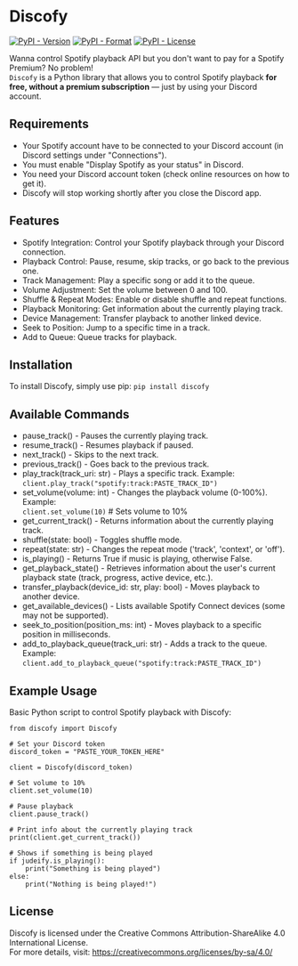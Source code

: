 # Discofy  
[![PyPI - Version](https://img.shields.io/pypi/v/discofy.svg)](https://pypi.org/project/discofy)
[![PyPI - Format](https://img.shields.io/pypi/format/discofy
)](https://pypi.org/project/discofy)
[![PyPI - License](https://img.shields.io/pypi/l/discofy
)](https://creativecommons.org/licenses/by-sa/4.0/)

Wanna control Spotify playback API but you don't want to pay for a Spotify Premium? No problem!  
`Discofy` is a Python library that allows you to control Spotify playback **for free, without a premium subscription** — just by using your Discord account.  

## Requirements  

- Your Spotify account have to be connected to your Discord account (in Discord settings under "Connections").  
- You must enable "Display Spotify as your status" in Discord.  
- You need your Discord account token (check online resources on how to get it).  
- Discofy will stop working shortly after you close the Discord app.  

## Features  

- Spotify Integration: Control your Spotify playback through your Discord connection.  
- Playback Control: Pause, resume, skip tracks, or go back to the previous one.  
- Track Management: Play a specific song or add it to the queue.  
- Volume Adjustment: Set the volume between 0 and 100.  
- Shuffle & Repeat Modes: Enable or disable shuffle and repeat functions.  
- Playback Monitoring: Get information about the currently playing track.  
- Device Management: Transfer playback to another linked device.  
- Seek to Position: Jump to a specific time in a track.  
- Add to Queue: Queue tracks for playback.  

## Installation  

To install Discofy, simply use pip:
`pip install discofy`

## Available Commands  

- pause_track() - Pauses the currently playing track.  
- resume_track() - Resumes playback if paused.  
- next_track() - Skips to the next track.  
- previous_track() - Goes back to the previous track.  
- play_track(track_uri: str) - Plays a specific track. Example:  
  `client.play_track("spotify:track:PASTE_TRACK_ID")`
- set_volume(volume: int) - Changes the playback volume (0-100%). Example:  
  `client.set_volume(10)`  # Sets volume to 10%  
- get_current_track() - Returns information about the currently playing track.  
- shuffle(state: bool) - Toggles shuffle mode.  
- repeat(state: str) - Changes the repeat mode ('track', 'context', or 'off').  
- is_playing() - Returns True if music is playing, otherwise False.  
- get_playback_state() - Retrieves information about the user's current playback state (track, progress, active device, etc.).  
- transfer_playback(device_id: str, play: bool) - Moves playback to another device.  
- get_available_devices() - Lists available Spotify Connect devices (some may not be supported).  
- seek_to_position(position_ms: int) - Moves playback to a specific position in milliseconds.  
- add_to_playback_queue(track_uri: str) - Adds a track to the queue. Example:  
  `client.add_to_playback_queue("spotify:track:PASTE_TRACK_ID")`

## Example Usage  

Basic Python script to control Spotify playback with Discofy:  
```
from discofy import Discofy  

# Set your Discord token  
discord_token = "PASTE_YOUR_TOKEN_HERE"  

client = Discofy(discord_token)  

# Set volume to 10%  
client.set_volume(10)  

# Pause playback  
client.pause_track()  

# Print info about the currently playing track  
print(client.get_current_track())  

# Shows if something is being played
if judeify.is_playing():
    print("Something is being played")
else:
    print("Nothing is being played!")

```
## License  

Discofy is licensed under the Creative Commons Attribution-ShareAlike 4.0 International License.  
For more details, visit: https://creativecommons.org/licenses/by-sa/4.0/  

